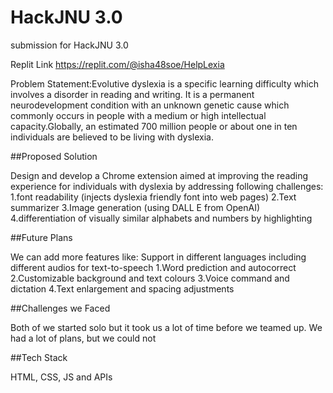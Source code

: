 # HackJNU 3.0
submission for HackJNU 3.0

Replit Link https://replit.com/@isha48soe/HelpLexia

Problem Statement:Evolutive dyslexia is a specific learning difficulty which involves a disorder in reading and writing. It is a permanent neurodevelopment condition with an unknown genetic cause which commonly occurs in people with a medium or high intellectual capacity.Globally, an estimated 700 million people or about one in ten individuals are believed to be living with dyslexia.

##Proposed Solution

Design and develop a Chrome extension aimed at improving the reading experience for individuals with dyslexia by addressing following challenges:
1.font readability (injects dyslexia friendly font into web pages)
2.Text summarizer
3.Image generation (using DALL E from OpenAI)
4.differentiation of visually similar alphabets and numbers by highlighting

##Future Plans

We can add more features like:
Support in different languages including different audios for text-to-speech
1.Word prediction and autocorrect
2.Customizable background and text colours
3.Voice command and dictation
4.Text enlargement and spacing adjustments

##Challenges we Faced

Both of we started solo but it took us a lot of time before we teamed up. We had a lot of plans, but we could not

##Tech Stack 

HTML, CSS, JS and APIs 



